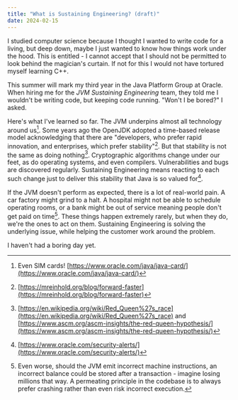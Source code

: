 ```yaml
---
title: "What is Sustaining Engineering? (draft)"
date: 2024-02-15
---
```


I studied computer science because I thought I wanted to write code for a living, but deep down, maybe I just wanted to know how things work under the hood. This is entitled - I cannot accept that I should not be permitted to look behind the magician's curtain. If not for this I would not have tortured myself learning C++.

This summer will mark my third year in the Java Platform Group at Oracle. When hiring me for the _JVM Sustaining Engineering_ team, they told me I wouldn't be writing code, but keeping code running. "Won't I be bored?" I asked. 

Here's what I've learned so far. The JVM underpins almost all technology around us[^1]. Some years ago the OpenJDK adopted a time-based release model acknowledging that there are "developers, who prefer rapid innovation, and enterprises, which prefer stability"[^2]. But that stability is not the same as doing nothing[^3]. Cryptographic algorithms change under our feet, as do operating systems, and even compilers. Vulnerabilities and bugs are discovered regularly. Sustaining Engineering means reacting to each such change just to deliver this stability that Java is so valued for[^4]. 

If the JVM doesn't perform as expected, there is a lot of real-world pain. A car factory might grind to a halt. A hospital might not be able to schedule operating rooms, or a bank might be out of service meaning people don't get paid on time[^5]. These things happen extremely rarely, but when they do, we're the ones to act on them. Sustaining Engineering is solving the underlying issue, while helping the customer work around the problem.

I haven't had a boring day yet.

[^1]: Even SIM cards! [https://www.oracle.com/java/java-card/](https://www.oracle.com/java/java-card/)
[^2]: [https://mreinhold.org/blog/forward-faster](https://mreinhold.org/blog/forward-faster)
[^3]: [https://en.wikipedia.org/wiki/Red_Queen%27s_race](https://en.wikipedia.org/wiki/Red_Queen%27s_race) and [https://www.ascm.org/ascm-insights/the-red-queen-hypothesis/](https://www.ascm.org/ascm-insights/the-red-queen-hypothesis/)
[^4]: [https://www.oracle.com/security-alerts/](https://www.oracle.com/security-alerts/)
[^5]: Even worse, should the JVM emit incorrect machine instructions, an incorrect balance could be stored after a transaction - imagine losing millions that way. A permeating principle in the codebase is to always prefer crashing rather than even risk incorrect execution. 
